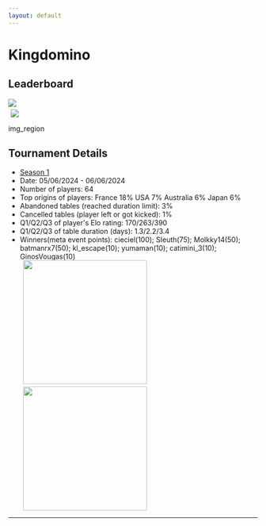 ```yaml
---
layout: default
---
```

# Kingdomino

## Leaderboard

<div>
<img src="/wpoc/assets/images/KingdominoRanking.png" margin-left: 5px; margin-right: 5px; margin-bottom: 5px; margin-top:5px"/>
</div>



<div>
 <img src="/wpoc/assets/images/KingdominoRanking.png" style="display: block; margin-left: 5px; margin-bottom: 5px; margin-top:5px"/>
</div>


img_region


## Tournament Details

- [Season 1](https://boardgamearena.com/tournament?id=284814)
- Date: 05/06/2024 - 06/06/2024
- Number of players: 64
- Top origins of players: France 18% USA 7% Australia 6% Japan 6%
- Abandoned tables (reached duration limit): 3%
- Cancelled tables (player left or got kicked): 1% 
- Q1/Q2/Q3 of player's Elo rating: 170/263/390
- Q1/Q2/Q3 of table duration (days): 1.3/2.2/3.4
- Winners(meta event points): cieciel(100); SIeuth(75); Molkky14(50); batmanrx7(50); kl_escape(10); yumaman(10); catimini_3(10); GinosVougas(10)

<div>
 <img src="/wpoc/assets/images/t_Kingdomino_Elo_20240609123928.png" width="250" style="display: block; margin-left: 30px; margin-bottom: 5px; margin-top:-15px"/>
</div>
<div>
 <img src="/wpoc/assets/images/t_Kingdomino_Duration_20240609134212.png" width="250" style="display: block; margin-left: 30px; margin-bottom: 5px;"/>
</div>



---